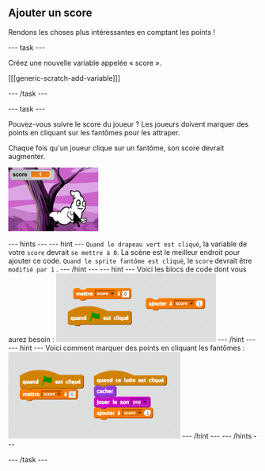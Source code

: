 ## Ajouter un score

Rendons les choses plus intéressantes en comptant les points !

\--- task \---

Créez une nouvelle variable appelée « score ».

[[[generic-scratch-add-variable]]]

\--- /task \---

\--- task \---

Pouvez-vous suivre le score du joueur ? Les joueurs doivent marquer des points en cliquant sur les fantômes pour les attraper.

Chaque fois qu'un joueur clique sur un fantôme, son score devrait augmenter.

![Augmenter la score](images/ghost-score-test.png)

\--- hints \--- \--- hint \--- `Quand le drapeau vert est cliqué`, la variable de votre `score` devrait `se mettre à 0`. La scène est le meilleur endroit pour ajouter ce code. `Quand le sprite fantôme est cliqué`, le `score` devrait être `modifié par 1` . \--- /hint \--- \--- hint \--- Voici les blocs de code dont vous aurez besoin : ![screenshot](images/ghost-score-blocks.png) \--- /hint \--- \--- hint \--- Voici comment marquer des points en cliquant les fantômes : ![screenshot](images/ghost-score-code.png) \--- /hint \--- \--- /hints \---

\--- /task \---